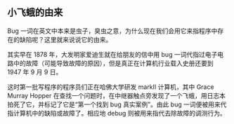 ## 小飞蛾的由来

Bug 一词在英文中本来是虫子，臭虫之意，为什么现在我们会用它来指程序中存在的缺陷呢？这里就来说说它的由来。

其实早在 1878 年，大发明家爱迪生就在给朋友的信中用 bug 一词代指过电子电路中的故障（可能导致故障的原因），但是真正在计算机行业载入史册还要到 1947 年 9 月 9 日。

这时第一批写程序的程序员们正在哈佛大学研发 markII 计算机，其中 Grace Murray Hopper 在查找一个问题时，在中继器触点旁发现了一个飞蛾，用日志本拍死了它，并标记了它是“第一个找到 bug 真实案例”。由此 bug 一词便被用来代指计算机中的缺陷或故障了。相应地 debug 则被用来指代去除故障的调测行为。
